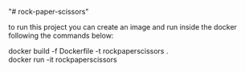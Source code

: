 "# rock-paper-scissors" 

to run this project you can create an image and run inside the docker following the commands below:

docker build -f Dockerfile -t rockpaperscissors . <br>
docker run -it rockpaperscissors
